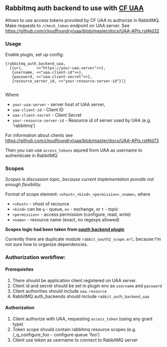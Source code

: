 ## Rabbitmq auth backend to use with [CF UAA](https://github.com/cloudfoundry/uaa)

Allows to use access tokens provided by CF UAA to authorize in RabbitMQ.
Make requests to `/check_token` endpoint on UAA server. See https://github.com/cloudfoundry/uaa/blob/master/docs/UAA-APIs.rst#id32

### Usage

Enable plugin, set up config:
```
{rabbitmq_auth_backend_uaa,
  [{uri,      <<"https://your-uaa-server">>},
   {username, <<"uaa-client-id">>},
   {password, <<"uaa-client-secret">>},
   {resource_server_id, <<"your-resource-server-id"}]}
   
```

Where 
- `your-uaa-server` - server host of UAA server, 
- `uaa-client-id` - Client ID
- `uaa-client-secret` - Client Secret
- `your-resource-server-id` - Resource id of server used by UAA (e.g. 'rabbitmq')

For information about clients see https://github.com/cloudfoundry/uaa/blob/master/docs/UAA-APIs.rst#id73

Then you can use `access_tokens` aqured from UAA as username to authenticate in RabbitMQ.

### Scopes

*Scopes is discussion topic, because current implementation provide not enough flexibility.*

Format of scope element: `<vhost>_<kind>_<permission>_<name>`, where

- `<vhost>` - vhost of recource
- `<kind>` can be `q` - queue, `ex` - exchange, or `t` - topic
- `<permission>` - access permission (configure, read, write)
- `<name>` - resource name (exact, no regexps allowed)

**Scopes logic had been taken from [oauth backend plugin](https://github.com/rabbitmq/rabbitmq_auth_backend_oauth)**

Currently there are duplicate module `rabbit_oauth2_scope.erl`, because I'm not sure how to organize dependencies.

### Authorization workflow:

#### Prerequisites

1. There should be application client registered on UAA server.
2. Client id and secret should be set in plugin env as `username` and `password`
3. Client authorities should include `uaa.resource`
4. RabbitMQ auth_backends should include `rabbit_auth_backend_uaa`

#### Authorization

1. Client authorize with UAA, requesting `access_token` (using any grant type)
2. Token scope should contain rabbitmq resource scopes (e.g. /_q_configure_foo - configure queue 'foo')
3. Client use token as username to connect to RabbitMQ server

